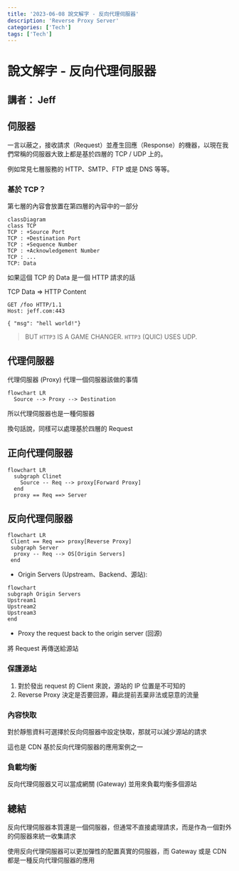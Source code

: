```yaml
---
title: '2023-06-08 說文解字 - 反向代理伺服器'
description: 'Reverse Proxy Server'
categories: ['Tech']
tags: ['Tech']
---
```


# 說文解字 - 反向代理伺服器

## 講者： Jeff

## 伺服器

 一言以蔽之，接收請求（Request）並產生回應（Response）的機器，以現在我們常稱的伺服器大致上都是基於四層的 TCP / UDP 上的。

 例如常見七層服務的 HTTP、SMTP、FTP 或是 DNS 等等。

### 基於 TCP？

第七層的內容會放置在第四層的內容中的一部分

```mermaid
classDiagram
class TCP
TCP : +Source Port
TCP : +Destination Port
TCP : +Sequence Number
TCP : +Acknowledgement Number
TCP : ...
TCP: Data
```

如果這個 TCP 的 Data 是一個 HTTP 請求的話

TCP Data => HTTP Content

```http
GET /foo HTTP/1.1
Host: jeff.com:443

{ "msg": "hell world!"}
```

> BUT `HTTP3` IS A GAME CHANGER. `HTTP3` (QUIC) USES UDP.

## 代理伺服器

代理伺服器 (Proxy) 代理一個伺服器該做的事情

```mermaid
flowchart LR
  Source --> Proxy --> Destination
```

所以代理伺服器也是一種伺服器

換句話說，同樣可以處理基於四層的 Request

## 正向代理伺服器

```mermaid
flowchart LR
  subgraph Clinet
    Source -- Req --> proxy[Forward Proxy]
  end
  proxy == Req ==> Server
```

## 反向代理伺服器

```mermaid
flowchart LR
 Client == Req ==> proxy[Reverse Proxy]
 subgraph Server
  proxy -- Req --> OS[Origin Servers]
 end
```

- Origin Servers (Upstream、Backend、源站):

```mermaid
flowchart
subgraph Origin Servers
Upstream1
Upstream2
Upstream3
end
```

- Proxy the request back to the origin server (回源)

將 Request 再傳送給源站

### 保護源站

1. 對於發出 request 的 Client 來說，源站的 IP 位置是不可知的
2. Reverse Proxy 決定是否要回源，藉此提前丟棄非法或惡意的流量

### 內容快取

對於靜態資料可選擇於反向伺服器中設定快取，那就可以減少源站的請求

這也是 CDN 基於反向代理伺服器的應用案例之一

### 負載均衡

反向代理伺服器又可以當成網關 (Gateway) 並用來負載均衡多個源站

## 總結

反向代理伺服器本質還是一個伺服器，但通常不直接處理請求，而是作為一個對外的伺服器來統一收集請求

使用反向代理伺服器可以更加彈性的配置真實的伺服器，而 Gateway 或是 CDN 都是一種反向代理伺服器的應用